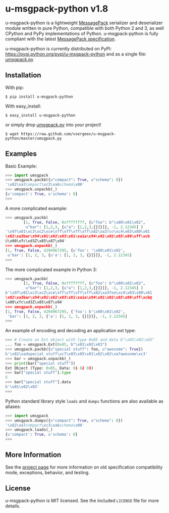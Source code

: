 # u-msgpack-python v1.8

u-msgpack-python is a lightweight [MessagePack](http://msgpack.org/) serializer and deserializer module written in pure Python, compatible with both Python 2 and 3, as well CPython and PyPy implementations of Python. u-msgpack-python is fully compliant with the latest [MessagePack specification](https://github.com/msgpack/msgpack/blob/master/spec.md).

u-msgpack-python is currently distributed on PyPI: https://pypi.python.org/pypi/u-msgpack-python and as a single file: [umsgpack.py](https://raw.github.com/vsergeev/u-msgpack-python/master/umsgpack.py)

## Installation

With pip:
``` text
$ pip install u-msgpack-python
```

With easy_install:
``` text
$ easy_install u-msgpack-python
```

or simply drop [umsgpack.py](https://raw.github.com/vsergeev/u-msgpack-python/master/umsgpack.py) into your project!
``` text
$ wget https://raw.github.com/vsergeev/u-msgpack-python/master/umsgpack.py
```

## Examples

Basic Example:
``` python
>>> import umsgpack
>>> umsgpack.packb({u"compact": True, u"schema": 0})
'\x82\xa7compact\xc3\xa6schema\x00'
>>> umsgpack.unpackb(_)
{u'compact': True, u'schema': 0}
>>> 
```
A more complicated example:
``` python
>>> umsgpack.packb(
        [1, True, False, 0xffffffff, {u"foo": b"\x80\x01\x02",
         u"bar": [1,2,3, {u"a": [1,2,3,{}]}]}, -1, 2.12345] )
'\x97\x01\xc3\xc2\xce\xff\xff\xff\xff\x82\xa3foo\xc4\x03\x80\x01
\x02\xa3bar\x94\x01\x02\x03\x81\xa1a\x94\x01\x02\x03\x80\xff\xcb
@\x00\xfc\xd3Z\x85\x87\x94'
>>> umsgpack.unpackb(_)
[1, True, False, 4294967295, {u'foo': '\x80\x01\x02',
 u'bar': [1, 2, 3, {u'a': [1, 2, 3, {}]}]}, -1, 2.12345]
>>> 
```

The more complicated example in Python 3:
``` python
>>> umsgpack.packb(
        [1, True, False, 0xffffffff, {u"foo": b"\x80\x01\x02",
         u"bar": [1,2,3, {u"a": [1,2,3,{}]}]}, -1, 2.12345] )
b'\x97\x01\xc3\xc2\xce\xff\xff\xff\xff\x82\xa3foo\xc4\x03\x80\x01
\x02\xa3bar\x94\x01\x02\x03\x81\xa1a\x94\x01\x02\x03\x80\xff\xcb@
\x00\xfc\xd3Z\x85\x87\x94'
>>> umsgpack.unpackb(_)
[1, True, False, 4294967295, {'foo': b'\x80\x01\x02',
 'bar': [1, 2, 3, {'a': [1, 2, 3, {}]}]}, -1, 2.12345]
>>> 
```

An example of encoding and decoding an application ext type:
``` python
>>> # Create an Ext object with type 0x05 and data b"\x01\x02\x03"
... foo = umsgpack.Ext(0x05, b"\x01\x02\x03")
>>> umsgpack.packb({u"special stuff": foo, u"awesome": True})
b'\x82\xadspecial stuff\xc7\x03\x05\x01\x02\x03\xa7awesome\xc3'
>>> bar = umsgpack.unpackb(_)
>>> print(bar["special stuff"])
Ext Object (Type: 0x05, Data: 01 02 03)
>>> bar["special stuff"].type
5
>>> bar["special stuff"].data
b'\x01\x02\x03'
>>> 
```

Python standard library style `loads` and `dumps` functions are also available as aliases:

``` python
>>> import umsgpack
>>> umsgpack.dumps({u"compact": True, u"schema": 0})
'\x82\xa7compact\xc3\xa6schema\x00'
>>> umsgpack.loads(_)
{u'compact': True, u'schema': 0}
>>> 
```

## More Information

See the [project page](https://github.com/vsergeev/u-msgpack-python) for more information on old specification compatibility mode, exceptions, behavior, and testing.

## License

u-msgpack-python is MIT licensed. See the included `LICENSE` file for more details.


